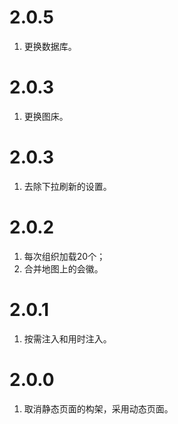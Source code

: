 

# 2.0.5

1. 更换数据库。

# 2.0.3

1. 更换图床。

# 2.0.3

1. 去除下拉刷新的设置。

# 2.0.2

1. 每次组织加载20个；
2. 合并地图上的会徽。

# 2.0.1

1. 按需注入和用时注入。

# 2.0.0

1. 取消静态页面的构架，采用动态页面。
